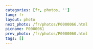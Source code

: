 ```yaml
---
categories: [fr, photos, '']
lang: fr
layout: photo
next_photo: /fr/photos/P0000066.html
picname: P0000061
prev_photo: /fr/photos/P0000060.html
tags: []
---
```

